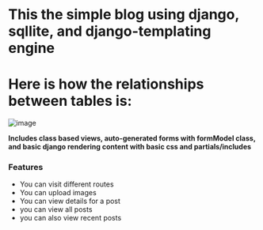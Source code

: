 # This the simple blog using django, sqllite, and django-templating engine

# Here is how the relationships between tables is:
![image](https://user-images.githubusercontent.com/42602674/189782278-c9c25a49-c142-4bb3-af5f-8c15bee8bc2a.png)

**Includes class based views, auto-generated forms with formModel class, and basic django rendering content with basic css and partials/includes**

### Features
* You can visit different routes
* You can upload images 
* You can view details for a post
* you can view all posts 
* you can also view recent posts
